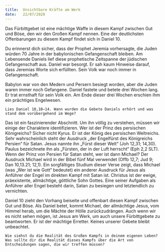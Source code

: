 ```yaml
---
title:  Unsichtbare Kräfte am Werk
date:   22/07/2020
---
```


Das Fürbittgebet ist eine mächtige Waffe in diesem Kampf zwischen Gut und Böse, den wir den Großen Kampf nennen. Eine der deutlichsten Offenbarungen zu diesem Kampf findet sich in Daniel 10.

Du erinnerst dich sicher, dass der Prophet Jeremia vorhersagte, die Juden würden 70 Jahre in der babylonischen Gefangenschaft bleiben. Am Lebensende Daniels lief diese prophetische Zeitspanne der jüdischen Gefangenschaft aus. Daniel war besorgt. Er sah kaum Hinweise darauf, dass Jeremias Worte sich erfüllten. Sein Volk war noch immer in Gefangenschaft.

Babylon war von den Medern und Persern besiegt worden, aber die Juden waren immer noch Gefangene. Daniel fastete und betete drei Wochen lang. Er trat ernsthaft für sein Volk ein. Am Ende dieser drei Wochen erschien ihm ein prächtiges Engelwesen.

`Lies Daniel 10,10–14. Wann wurden die Gebete Daniels erhört und was stand dem vorübergehend im Wege?`

Das ist ein faszinierender Abschnitt. Um ihn völlig zu verstehen, müssen wir einige der Charaktere identifizieren. Wer ist der Prinz des persischen Königreichs? Sicher nicht Kyrus. Er ist der König des persischen Weltreichs. Sehr wahrscheinlich steht der Ausdruck „der Engelfürst des Königreichs Persien“ für Satan. Jesus nannte ihn „Fürst dieser Welt“ (Joh 12,31; 14,30). Paulus bezeichnete ihn als „Fürsten, der in der Luft herrscht“ (Eph 2,2 SLT). Wenn der Prinz von Persien für Satan steht, wer ist dann Michael? Der Ausdruck Michael wird in der Bibel fünf Mal verwendet (Offb 12,7; Jud 9; Dan 10,13.21; 12,1). Ein sorgfältiges Studium dieser Verse zeigt, dass Michael (was „Wer ist wie Gott“ bedeutet) ein anderer Ausdruck für Jesus als Anführer der Engel im direkten Kampf mit Satan ist. Christus ist der ewige, präexistente, allmächtige, göttliche Sohn Gottes. Eine seiner Aufgaben als Anführer aller Engel besteht darin, Satan zu besiegen und letztendlich zu vernichten.

Daniel 10 zieht den Vorhang beiseite und offenbart diesen Kampf zwischen Gut und Böse. Als Daniel betet, kommt Michael, der allmächtige Jesus, vom Himmel herab, um die Mächte der Hölle zurückzudrängen. Auch wenn wir es nicht sehen mögen, ist Jesus am Werk, um auch unsere Fürbittgebete zu beantworten. Er ist der mächtige Erretter. Keines unserer Gebete bleibt unbeachtet.

`Wie siehst du die Realität des Großen Kampfs in deinem eigenen Leben? Was sollte dir die Realität dieses Kampfs über die Art von Entscheidungen sagen, die wir treffen müssen?`